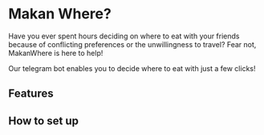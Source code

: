 # Makan Where?

Have you ever spent hours deciding on where to eat with your friends because of conflicting preferences or the unwillingness to travel? Fear not, MakanWhere is here to help!

Our telegram bot enables you to decide where to eat with just a few clicks! 

## Features

## How to set up

